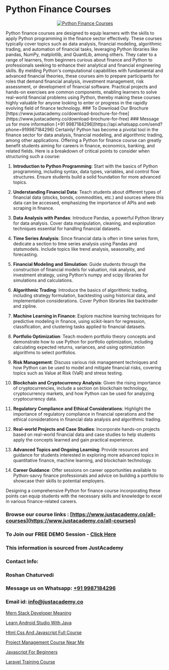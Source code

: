 # Python Finance Courses

<p align="center">
  <a href="https://justacademy.co/course-detail/python-training">
    <img src="https://justacademy.co/storage2/course_image/1709713400_course_image.webp" alt="Python Finance Courses">
  </a>
</p>
Python finance courses are designed to equip learners with the skills to apply Python programming in the finance sector effectively. These courses typically cover topics such as data analysis, financial modeling, algorithmic trading, and automation of financial tasks, leveraging Python libraries like pandas, NumPy, matplotlib, and QuantLib, among others. They cater to a range of learners, from beginners curious about finance and Python to professionals seeking to enhance their analytical and financial engineering skills. By melding Python's computational capabilities with fundamental and advanced financial theories, these courses aim to prepare participants for roles that demand financial analysis, investment management, risk assessment, or development of financial software. Practical projects and hands-on exercises are common components, enabling learners to solve real-world financial problems using Python, thereby making these courses highly valuable for anyone looking to enter or progress in the rapidly evolving field of finance technology.
### To Download Our Brochure [https://www.justacademy.co/download-brochure-for-free](https://www.justacademy.co/download-brochure-for-free)
### Message us for more information [+91 9987184296](https://api.whatsapp.com/send?phone=919987184296)
Certainly! Python has become a pivotal tool in the finance sector for data analysis, financial modeling, and algorithmic trading, among other applications. Offering a Python for finance course can greatly benefit students aiming for careers in finance, economics, banking, and related fields. Here is a breakdown of critical points to consider when structuring such a course:

1) **Introduction to Python Programming**: Start with the basics of Python programming, including syntax, data types, variables, and control flow structures. Ensure students build a solid foundation for more advanced topics.

2) **Understanding Financial Data**: Teach students about different types of financial data (stocks, bonds, commodities, etc.) and sources where this data can be accessed, emphasizing the importance of APIs and web scraping in finance.

3) **Data Analysis with Pandas**: Introduce Pandas, a powerful Python library for data analysis. Cover data manipulation, cleaning, and exploration techniques essential for handling financial datasets.

4) **Time Series Analysis**: Since financial data is often in time series form, dedicate a section to time series analysis using Pandas and statsmodels. Include topics like trend analysis, seasonality, and forecasting.

5) **Financial Modeling and Simulation**: Guide students through the construction of financial models for valuation, risk analysis, and investment strategy, using Python’s numpy and scipy libraries for simulations and calculations.

6) **Algorithmic Trading**: Introduce the basics of algorithmic trading, including strategy formulation, backtesting using historical data, and implementation considerations. Cover Python libraries like backtrader and zipline.

7) **Machine Learning in Finance**: Explore machine learning techniques for predictive modeling in finance, using scikit-learn for regression, classification, and clustering tasks applied to financial datasets.

8) **Portfolio Optimization**: Teach modern portfolio theory concepts and demonstrate how to use Python for portfolio optimization, including calculating expected returns, variances, and using optimization algorithms to select portfolios.

9) **Risk Management**: Discuss various risk management techniques and how Python can be used to model and mitigate financial risks, covering topics such as Value at Risk (VaR) and stress testing.

10) **Blockchain and Cryptocurrency Analysis**: Given the rising importance of cryptocurrencies, include a section on blockchain technology, cryptocurrency markets, and how Python can be used for analyzing cryptocurrency data.

11) **Regulatory Compliance and Ethical Considerations**: Highlight the importance of regulatory compliance in financial operations and the ethical considerations in financial data analysis and algorithmic trading.

12) **Real-world Projects and Case Studies**: Incorporate hands-on projects based on real-world financial data and case studies to help students apply the concepts learned and gain practical experience.

13) **Advanced Topics and Ongoing Learning**: Provide resources and guidance for students interested in exploring more advanced topics in quantitative finance, machine learning, and blockchain technology.

14) **Career Guidance**: Offer sessions on career opportunities available to Python-savvy finance professionals and advice on building a portfolio to showcase their skills to potential employers.

Designing a comprehensive Python for finance course incorporating these points can equip students with the necessary skills and knowledge to excel in various finance-related careers.

### Browse our course links : [https://www.justacademy.co/all-courses](https://www.justacademy.co/all-courses) 
### To Join our FREE DEMO Session - [Click Here](https://www.justacademy.co/register-for-course-demo)


### This information is sourced from JustAcademy
### Contact Info:
### Roshan Chaturvedi
### Message us on Whatsapp: [+91 9987184296](https://api.whatsapp.com/send?phone=919987184296)
### Email id: [info@justacademy.co](mailto:info@justacademy.co)
                
[Mern Stack Developer Meaning](https://www.linkedin.com/pulse/mern-stack-developer-meaning-justacademy-berlin-qi7xc/)

[Learn Android Studio With Java](https://www.linkedin.com/pulse/learn-android-studio-java-justacademy-pune-8nbac/)

[Html Css And Javascript Full Course](https://medium.com/@ranemanish460/html-css-and-javascript-full-course-9fb723f65afb)

[Project Management Course Near Me](https://medium.com/@mistersumit961/project-management-course-near-me-b1b93827bd8c)

[Javascript For Beginners](https://justacademyin.github.io/justacademy/javascript-for-beginners)

[Laravel Training Course](https://justacademyin.github.io/justacademy/laravel-training-course)

